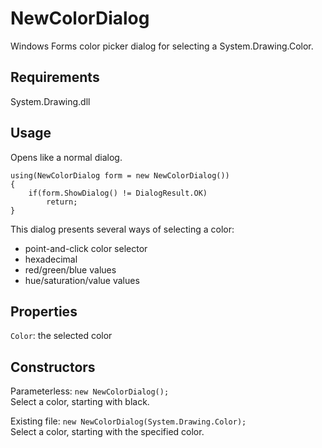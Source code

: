 # NewColorDialog

Windows Forms color picker dialog for selecting a System.Drawing.Color.

## Requirements

System.Drawing.dll

## Usage

Opens like a normal dialog.

```
using(NewColorDialog form = new NewColorDialog())
{
	if(form.ShowDialog() != DialogResult.OK)
		return;
}
```

This dialog presents several ways of selecting a color:  
- point-and-click color selector
- hexadecimal
- red/green/blue values
- hue/saturation/value values

## Properties

`Color`: the selected color

## Constructors

Parameterless: `new NewColorDialog();`  
Select a color, starting with black.

Existing file: `new NewColorDialog(System.Drawing.Color);`  
Select a color, starting with the specified color.


